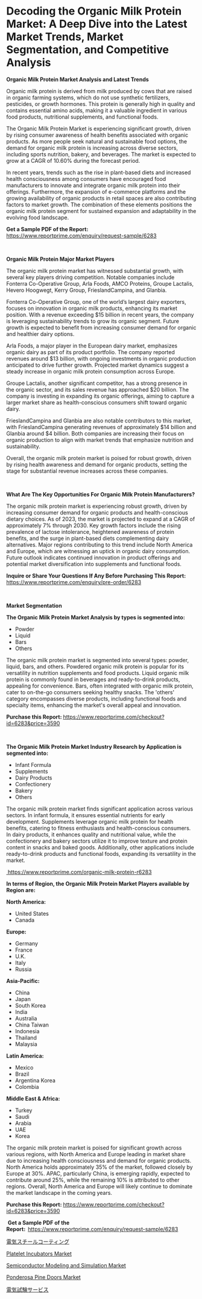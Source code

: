 <p><h1>Decoding the Organic Milk Protein Market: A Deep Dive into the Latest Market Trends, Market Segmentation, and Competitive Analysis</h1></p><p><strong>Organic Milk Protein Market Analysis and Latest Trends</strong></p>
<p><p>Organic milk protein is derived from milk produced by cows that are raised in organic farming systems, which do not use synthetic fertilizers, pesticides, or growth hormones. This protein is generally high in quality and contains essential amino acids, making it a valuable ingredient in various food products, nutritional supplements, and functional foods.</p><p>The Organic Milk Protein Market is experiencing significant growth, driven by rising consumer awareness of health benefits associated with organic products. As more people seek natural and sustainable food options, the demand for organic milk protein is increasing across diverse sectors, including sports nutrition, bakery, and beverages. The market is expected to grow at a CAGR of 10.60% during the forecast period.</p><p>In recent years, trends such as the rise in plant-based diets and increased health consciousness among consumers have encouraged food manufacturers to innovate and integrate organic milk protein into their offerings. Furthermore, the expansion of e-commerce platforms and the growing availability of organic products in retail spaces are also contributing factors to market growth. The combination of these elements positions the organic milk protein segment for sustained expansion and adaptability in the evolving food landscape.</p></p>
<p><strong>Get a Sample PDF of the Report:&nbsp;</strong> <a href="https://www.reportprime.com/enquiry/request-sample/6283">https://www.reportprime.com/enquiry/request-sample/6283</a></p>
<p>&nbsp;</p>
<p><strong>Organic Milk Protein Major Market Players</strong></p>
<p><p>The organic milk protein market has witnessed substantial growth, with several key players driving competition. Notable companies include Fonterra Co-Operative Group, Arla Foods, AMCO Proteins, Groupe Lactalis, Hevero Hoogwegt, Kerry Group, FrieslandCampina, and Glanbia. </p><p>Fonterra Co-Operative Group, one of the world’s largest dairy exporters, focuses on innovation in organic milk products, enhancing its market position. With a revenue exceeding $15 billion in recent years, the company is leveraging sustainability trends to grow its organic segment. Future growth is expected to benefit from increasing consumer demand for organic and healthier dairy options.</p><p>Arla Foods, a major player in the European dairy market, emphasizes organic dairy as part of its product portfolio. The company reported revenues around $13 billion, with ongoing investments in organic production anticipated to drive further growth. Projected market dynamics suggest a steady increase in organic milk protein consumption across Europe.</p><p>Groupe Lactalis, another significant competitor, has a strong presence in the organic sector, and its sales revenue has approached $20 billion. The company is investing in expanding its organic offerings, aiming to capture a larger market share as health-conscious consumers shift toward organic dairy.</p><p>FrieslandCampina and Glanbia are also notable contributors to this market, with FrieslandCampina generating revenues of approximately $14 billion and Glanbia around $4 billion. Both companies are increasing their focus on organic production to align with market trends that emphasize nutrition and sustainability.</p><p>Overall, the organic milk protein market is poised for robust growth, driven by rising health awareness and demand for organic products, setting the stage for substantial revenue increases across these companies.</p></p>
<p>&nbsp;</p>
<p><strong>What Are The Key Opportunities For Organic Milk Protein Manufacturers?</strong></p>
<p><p>The organic milk protein market is experiencing robust growth, driven by increasing consumer demand for organic products and health-conscious dietary choices. As of 2023, the market is projected to expand at a CAGR of approximately 7% through 2030. Key growth factors include the rising prevalence of lactose intolerance, heightened awareness of protein benefits, and the surge in plant-based diets complementing dairy alternatives. Major regions contributing to this trend include North America and Europe, which are witnessing an uptick in organic dairy consumption. Future outlook indicates continued innovation in product offerings and potential market diversification into supplements and functional foods.</p></p>
<p><strong>Inquire or Share Your Questions If Any Before Purchasing This Report:</strong> <a href="https://www.reportprime.com/enquiry/pre-order/6283">https://www.reportprime.com/enquiry/pre-order/6283</a></p>
<p>&nbsp;</p>
<p><strong>Market Segmentation</strong></p>
<p><strong>The Organic Milk Protein Market Analysis by types is segmented into:</strong></p>
<p><ul><li>Powder</li><li>Liquid</li><li>Bars</li><li>Others</li></ul></p>
<p><p>The organic milk protein market is segmented into several types: powder, liquid, bars, and others. Powdered organic milk protein is popular for its versatility in nutrition supplements and food products. Liquid organic milk protein is commonly found in beverages and ready-to-drink products, appealing for convenience. Bars, often integrated with organic milk protein, cater to on-the-go consumers seeking healthy snacks. The 'others' category encompasses diverse products, including functional foods and specialty items, enhancing the market's overall appeal and innovation.</p></p>
<p><strong>Purchase this Report:&nbsp;</strong><a href="https://www.reportprime.com/checkout?id=6283&price=3590">https://www.reportprime.com/checkout?id=6283&price=3590</a></p>
<p>&nbsp;</p>
<p><strong>The Organic Milk Protein Market Industry Research by Application is segmented into:</strong></p>
<p><ul><li>Infant Formula</li><li>Supplements</li><li>Dairy Products</li><li>Confectionery</li><li>Bakery</li><li>Others</li></ul></p>
<p><p>The organic milk protein market finds significant application across various sectors. In infant formula, it ensures essential nutrients for early development. Supplements leverage organic milk protein for health benefits, catering to fitness enthusiasts and health-conscious consumers. In dairy products, it enhances quality and nutritional value, while the confectionery and bakery sectors utilize it to improve texture and protein content in snacks and baked goods. Additionally, other applications include ready-to-drink products and functional foods, expanding its versatility in the market.</p></p>
<p><a href="https://www.reportprime.com/organic-milk-protein-r6283">&nbsp;https://www.reportprime.com/organic-milk-protein-r6283</a></p>
<p><strong>In terms of Region, the Organic Milk Protein Market Players available by Region are:</strong></p>
<p>
    <p> <strong> North America: </strong>
        <ul>
            <li>United States</li>
            <li>Canada</li>
        </ul>
        </p> 
    <p> <strong> Europe: </strong>
        <ul>
            <li>Germany</li>
            <li>France</li>
            <li>U.K.</li>
            <li>Italy</li>
            <li>Russia</li>
        </ul>
        </p> 
    <p> <strong> Asia-Pacific: </strong>
        <ul>
            <li>China</li>
            <li>Japan</li>
            <li>South Korea</li>
            <li>India</li>
            <li>Australia</li>
            <li>China Taiwan</li>
            <li>Indonesia</li>
            <li>Thailand</li>
            <li>Malaysia</li>
        </ul>
        </p> 
    <p> <strong> Latin America: </strong>
        <ul>
            <li>Mexico</li>
            <li>Brazil</li>
            <li>Argentina Korea</li>
            <li>Colombia</li>
        </ul>
        </p> 
    <p> <strong> Middle East & Africa: </strong>
        <ul>
            <li>Turkey</li>
            <li>Saudi</li>
            <li>Arabia</li>
            <li>UAE</li>
            <li>Korea</li>
        </ul>
    </p>
    </p>
<p><p>The organic milk protein market is poised for significant growth across various regions, with North America and Europe leading in market share due to increasing health consciousness and demand for organic products. North America holds approximately 35% of the market, followed closely by Europe at 30%. APAC, particularly China, is emerging rapidly, expected to contribute around 25%, while the remaining 10% is attributed to other regions. Overall, North America and Europe will likely continue to dominate the market landscape in the coming years.</p></p>
<p><strong>Purchase this Report: </strong><a href="https://www.reportprime.com/checkout?id=6283&price=3590">https://www.reportprime.com/checkout?id=6283&price=3590</a></p>
<p>&nbsp;<strong>Get a Sample PDF of the Report:&nbsp;&nbsp;</strong><a href="https://www.reportprime.com/enquiry/request-sample/6283">https://www.reportprime.com/enquiry/request-sample/6283</a></p>
<p><strong></strong></p>
<p><p><a href="https://medium.com/@deonboer2023/%E3%82%B0%E3%83%AD%E3%83%BC%E3%83%90%E3%83%AB%E9%9B%BB%E6%B0%97%E9%8B%BC%E3%82%B3%E3%83%BC%E3%83%86%E3%82%A3%E3%83%B3%E3%82%B0%E5%B8%82%E5%A0%B4-%E3%83%88%E3%83%AC%E3%83%B3%E3%83%89-%E4%BA%88%E6%B8%AC-%E5%B8%82%E5%A0%B4%E6%88%A6%E7%95%A5%E5%88%86%E6%9E%90-2024%E5%B9%B4-2031%E5%B9%B4-595499b0e0d4">電気スチールコーティング</a></p><p><a href="https://medium.com/@joanne.alsop6545/market-trends-in-the-global-platelet-incubators-market-forecast-and-analysis-2024-2031-5ade5eaf622c">Platelet Incubators Market</a></p><p><a href="https://issuu.com/reportprime-2/docs/semiconductor-modeling-and-simulati_c02ddf678182f9">Semiconductor Modeling and Simulation Market</a></p><p><a href="https://www.linkedin.com/pulse/global-ponderosa-pine-doors-industry-research-report-competitive-sgmzc?trackingId=cBJA258oRaS4x8tSR6Ctdw%3D%3D">Ponderosa Pine Doors Market</a></p><p><a href="https://medium.com/@deonboer2023/%E9%9B%BB%E6%B0%97%E8%A9%A6%E9%A8%93%E3%82%B5%E3%83%BC%E3%83%93%E3%82%B9%E5%B8%82%E5%A0%B4%E8%AA%BF%E6%9F%BB%E3%83%AC%E3%83%9D%E3%83%BC%E3%83%88%E3%81%AB%E3%81%AF-2024%E5%B9%B4%E3%81%8B%E3%82%892031%E5%B9%B4%E3%81%BE%E3%81%A7%E3%81%AE4-7-%E3%81%AEcagr%E4%BA%88%E6%B8%AC%E3%81%AB%E3%81%8A%E3%81%91%E3%82%8B%E5%B8%82%E5%A0%B4%E8%A6%8F%E6%A8%A1-%E3%82%B7%E3%82%A7%E3%82%A2-%E6%88%90%E9%95%B7%E7%8E%87%E3%81%AB%E9%96%A2%E3%81%99%E3%82%8B%E5%88%86%E6%9E%90%E3%81%8C%E5%90%AB%E3%81%BE%E3%82%8C%E3%81%A6%E3%81%84%E3%81%BE%E3%81%99-2eff39588ab0">電気試験サービス</a></p></p>